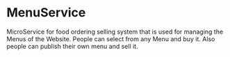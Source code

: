 # MenuService
MicroService for food ordering selling system that is used for managing the Menus of the Website. People can select from any Menu and buy it. Also people can publish their own menu and sell it.
